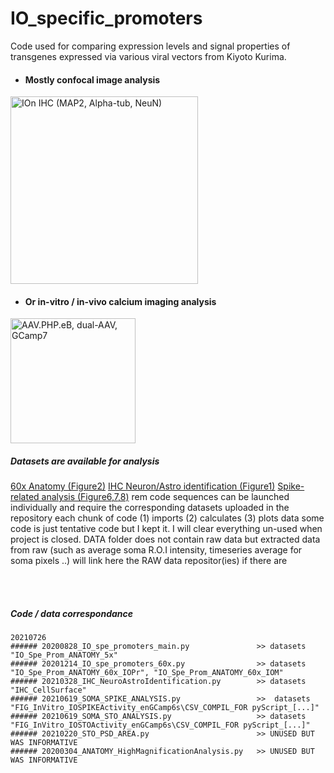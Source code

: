 # IO_specific_promoters
 <it>Code used for comparing expression levels and signal properties of transgenes expressed via various viral vectors from Kiyoto Kurima.</it>

- #### Mostly confocal image analysis
<img src="https://user-images.githubusercontent.com/46438160/126939760-7795f9b8-161c-474d-a118-ddb932a70ef6.png" alt="IOn IHC (MAP2, Alpha-tub, NeuN)" width="300" height="300">

- #### Or in-vitro / in-vivo calcium imaging analysis
<img src="https://user-images.githubusercontent.com/46438160/126941800-4bfd64ff-befc-4868-ab29-530474372caf.png" alt="AAV.PHP.eB, dual-AAV, GCamp7" height="200">



##### Datasets are available for analysis

<a href='https://github.com/Dorgans/IO_specific_promoters/blob/master/20200304_ANATOMY_HighMagnificationAnalysis.py'>60x Anatomy (Figure2)<a>
<a href='https://github.com/Dorgans/IO_specific_promoters/blob/master/20210328_IHC_NeuroAstroIdentification.py'> IHC Neuron/Astro identification (Figure1)</a>
<a href='https://github.com/Dorgans/IO_specific_promoters/blob/master/20210619_SOMA_SPIKE_ANALYSIS.py'>Spike-related analysis (Figure6,7,8)</a>
    rem
    code sequences can be launched individually and require the corresponding datasets uploaded in the repository
    each chunk of code (1) imports (2) calculates (3) plots data
    some code is just tentative code but I kept it. I will clear everything un-used when project is closed.
    DATA folder does not contain raw data but extracted data from raw (such as average soma R.O.I intensity, timeseries average for soma pixels ..)
    will link here the RAW data repositor(ies) if there are

<br/>
<br/>

##### Code / data correspondance

    20210726
    ###### 20200828_IO_spe_promoters_main.py               >> datasets "IO_Spe_Prom_ANATOMY_5x" 
    ###### 20201214_IO_spe_promoters_60x.py                >> datasets "IO_Spe_Prom_ANATOMY_60x_IOPr", "IO_Spe_Prom_ANATOMY_60x_IOM" 
    ###### 20210328_IHC_NeuroAstroIdentification.py        >> datasets "IHC_CellSurface"
    ###### 20210619_SOMA_SPIKE_ANALYSIS.py                 >>  datasets "FIG_InVitro_IOSPIKEActivity_enGCamp6s\CSV_COMPIL_FOR pyScript_[...]" 
    ###### 20210619_SOMA_STO_ANALYSIS.py                   >> datasets "FIG_InVitro_IOSTOActivity_enGCamp6s\CSV_COMPIL_FOR pyScript_[...]" 
    ###### 20210220_STO_PSD_AREA.py                        >> UNUSED BUT WAS INFORMATIVE
    ###### 20200304_ANATOMY_HighMagnificationAnalysis.py   >> UNUSED BUT WAS INFORMATIVE
